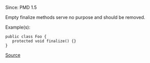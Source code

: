 Since: PMD 1.5

Empty finalize methods serve no purpose and should be removed.

Example(s):
```
public class Foo {
   protected void finalize() {}
}
```

[Source](https://pmd.github.io/pmd-5.5.4/pmd-java/rules/java/finalizers.html#EmptyFinalizer)
